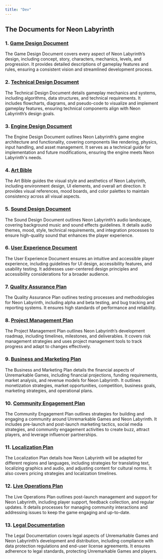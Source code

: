 ```yaml
---
title: "Dev"
---
```


## The Documents for Neon Labyrinth

### 1. [Game Design Document](/dev/gdd)
The Game Design Document covers every aspect of Neon Labyrinth’s design, including concept, story, characters, mechanics, levels, and progression. It provides detailed descriptions of gameplay features and rules, ensuring a consistent vision and streamlined development process.

### 2. [Technical Design Document](/dev/tdd)
The Technical Design Document details gameplay mechanics and systems, including algorithms, data structures, and technical requirements. It includes flowcharts, diagrams, and pseudo-code to visualize and implement gameplay features, ensuring technical components align with Neon Labyrinth’s design goals.

### 3. [Engine Design Document](/dev/edd)
The Engine Design Document outlines Neon Labyrinth’s game engine architecture and functionality, covering components like rendering, physics, input handling, and asset management. It serves as a technical guide for implementation and future modifications, ensuring the engine meets Neon Labyrinth's needs.

### 4. [Art Bible](/dev/art_bible)
The Art Bible guides the visual style and aesthetics of Neon Labyrinth, including environment design, UI elements, and overall art direction. It provides visual references, mood boards, and color palettes to maintain consistency across all visual aspects.

### 5. [Sound Design Document](/dev/sdd)
The Sound Design Document outlines Neon Labyrinth’s audio landscape, covering background music and sound effects guidelines. It details audio themes, mood, style, technical requirements, and integration processes to ensure high-quality sound that enhances the player experience.

### 6. [User Experience Document](/dev/uxd)
The User Experience Document ensures an intuitive and accessible player experience, including guidelines for UI design, accessibility features, and usability testing. It addresses user-centered design principles and accessibility considerations for a broader audience.

### 7. [Quality Assurance Plan](/dev/qap)
The Quality Assurance Plan outlines testing processes and methodologies for Neon Labyrinth, including alpha and beta testing, and bug tracking and reporting systems. It ensures high standards of performance and reliability.

### 8. [Project Management Plan](/dev/pmp)
The Project Management Plan outlines Neon Labyrinth’s development roadmap, including timelines, milestones, and deliverables. It covers risk management strategies and uses project management tools to track progress and adapt to changes effectively.

### 9. [Business and Marketing Plan](/dev/bmp)
The Business and Marketing Plan details the financial aspects of Unremarkable Games, including financial projections, funding requirements, market analysis, and revenue models for Neon Labyrinth. It outlines monetization strategies, market opportunities, competition, business goals, marketing strategies, and operational plans.

### 10. [Community Engagement Plan](/dev/cep)
The Community Engagement Plan outlines strategies for building and engaging a community around Unremarkable Games and Neon Labyrinth. It includes pre-launch and post-launch marketing tactics, social media strategies, and community engagement activities to create buzz, attract players, and leverage influencer partnerships.

### 11. [Localization Plan](/dev/loc)
The Localization Plan details how Neon Labyrinth will be adapted for different regions and languages, including strategies for translating text, localizing graphics and audio, and adjusting content for cultural norms. It also covers pricing strategies and localization timelines.

### 12. [Live Operations Plan](/dev/lop)
The Live Operations Plan outlines post-launch management and support for Neon Labyrinth, including player support, feedback collection, and regular updates. It details processes for managing community interactions and addressing issues to keep the game engaging and up-to-date.

### 13. [Legal Documentation](/dev/legal)
The Legal Documentation covers legal aspects of Unremarkable Games and Neon Labyrinth’s development and distribution, including compliance with data protection regulations and end-user license agreements. It ensures adherence to legal standards, protecting Unremarkable Games and players.
